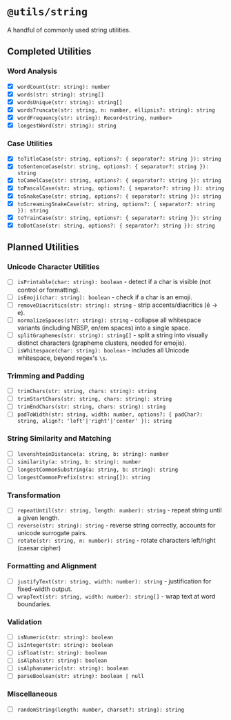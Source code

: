 # `@utils/string`

A handful of commonly used string utilities.

## Completed Utilities

### Word Analysis

- [x] `wordCount(str: string): number`
- [x] `words(str: string): string[]`
- [x] `wordsUnique(str: string): string[]`
- [x] `wordsTruncate(str: string, n: number, ellipsis?: string): string`
- [x] `wordFrequency(str: string): Record<string, number>`
- [x] `longestWord(str: string): string`

### Case Utilities

 - [x] `toTitleCase(str: string, options?: { separator?: string }): string`
 - [x] `toSentenceCase(str: string, options?: { separator?: string }): string`
 - [x] `toCamelCase(str: string, options?: { separator?: string }): string`
 - [x] `toPascalCase(str: string, options?: { separator?: string }): string`
 - [x] `toSnakeCase(str: string, options?: { separator?: string }): string`
 - [x] `toScreamingSnakeCase(str: string, options?: { separator?: string }): string`
 - [x] `toTrainCase(str: string, options?: { separator?: string }): string`
 - [x] `toDotCase(str: string, options?: { separator?: string }): string`

## Planned Utilities

### Unicode Character Utilities

- [ ] `isPrintable(char: string): boolean` - detect if a char is visible (not control or formatting).
- [ ] `isEmoji(char: string): boolean` - check if a char is an emoji.
- [ ] `removeDiacritics(str: string): string` - strip accents/diacritics (é → e).
- [ ] `normalizeSpaces(str: string): string` - collapse all whitespace variants (including NBSP, en/em spaces) into a single space.
- [ ] `splitGraphemes(str: string): string[]` - split a string into visually distinct characters (grapheme clusters, needed for emojis).
- [ ] `isWhitespace(char: string): boolean` - includes all Unicode whitespace, beyond regex's `\s`.

### Trimming and Padding

- [ ] `trimChars(str: string, chars: string): string`
- [ ] `trimStartChars(str: string, chars: string): string`
- [ ] `trimEndChars(str: string, chars: string): string`
- [ ] `padToWidth(str: string, width: number, options?: { padChar?: string, align?: 'left'|'right'|'center' }): string`

### String Similarity and Matching

- [ ] `levenshteinDistance(a: string, b: string): number`
- [ ] `similarity(a: string, b: string): number`
- [ ] `longestCommonSubstring(a: string, b: string): string`
- [ ] `longestCommonPrefix(strs: string[]): string`

### Transformation

- [ ] `repeatUntil(str: string, length: number): string` - repeat string until a given length.
- [ ] `reverse(str: string): string` - reverse string correctly, accounts for unicode surrogate pairs.
- [ ] `rotate(str: string, n: number): string` - rotate characters left/right (caesar cipher)

### Formatting and Alignment

- [ ] `justifyText(str: string, width: number): string` - justification for fixed-width output.
- [ ] `wrapText(str: string, width: number): string[]` - wrap text at word boundaries.

### Validation

- [ ] `isNumeric(str: string): boolean`
- [ ] `isInteger(str: string): boolean`
- [ ] `isFloat(str: string): boolean`
- [ ] `isAlpha(str: string): boolean`
- [ ] `isAlphanumeric(str: string): boolean`
- [ ] `parseBoolean(str: string): boolean | null`

### Miscellaneous

- [ ] `randomString(length: number, charset?: string): string`
